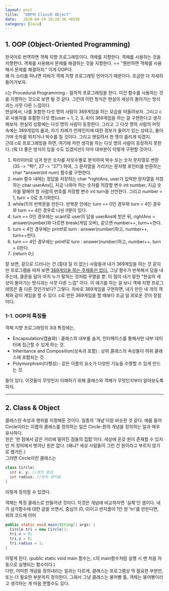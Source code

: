 ```yaml
---
layout: post
title:  "OOP와 Class와 Object"
date:   2020-04-29 19:20:36 +0530
category: [Java]
---
```


## 1. OOP (Object-Oriented Programming)
한국어로 번역하면 객체 지향 프로그래밍이다. 객체를 지향한다. 객체를 사용하는 것을 지향한다. 객체를 사용해서 문제를 해결하는 것을 지향한다. == "웬만하면 객체를 사용해서 문제를 해결하자." 이게 OOP다.  
왜 이 소리를 하냐면 자바가 객체 지향 프로그래밍 언어이기 때문이다. 조금만 더 자세히 들어가보자.  

c는 Procedural Programming - 절차적 프로그래밍을 한다. 이건 함수를 사용하는 것을 지향하는 것으로 보면 될 것 같다. 그런데 이런 방식은 현실의 세상이 돌아가는 방식과는 사뭇 다른 느낌이다.  
현실에서, 나를 포함한 다섯 명의 사람이 369게임을 하는 모습을 떠올려보자. 그리고 c로 사용자를 포함한 다섯 명(user + 1, 2, 3, 4)이 369게임을 하는 걸 구현한다고 생각해보자. 
현실의 상황에는 다섯 명의 사람이 등장한다. 그리고 그 다섯 명의 사람의 머릿 속에는 369게임의 룰과, 자기 차례가 언제인지에 대한 정보가 들어가 있는 상태고, 돌아가며 숫자를 외치거나 박수를 칠 것이다. 그리고 헷갈려서 한 명이 틀리게 되겠지.  
근데 c로 프로그래밍을 하면, 여기에 저런 생각을 하는 다섯 명의 사람이 등장하지 못한다. (뭐 더 좋은 방식이 있을 수도 있겠지만!) 아마 대부분이 이렇게 구현할 것이다.  

 1. 파라미터로 넘겨 받은 숫자를 자릿수별로 분석하여 박수 또는 숫자 문자열로 변환 (35 -> "짝!", 27 -> "27") 하여, 그 문자열을 가리키는 문자형 포인터를 반환하는 char *answer(int num) 함수를 구현한다.
 2. main 함수 내에는 정답을 저장하는 char *rightAns, user가 입력한 문자열을 저장하는 char userAns[], 지금 나와야 하는 숫자를 저장할 변수 int number, 지금 숫자를 말해야 할 사람의 번호를 저장할 변수 int turn을 선언한다.
  그리고 number = 1, turn = 0로 초기화한다.
 3. while(1)의 반복문을 만든다. 반복문 안에는 turn == 0인 경우와 turn < 4인 경우와 turn == 4인 경우로 나뉜 if문이 있다.
 4. turn == 0인 경우에는 scanf로 user의 답을 userAns에 받은 뒤, rightAns = answer(number)와 다르면 break(게임 오버), 같으면 number++, turn++한다.
 5. turn < 4인 경우에는 printf로 turn : answer(number)하고, number++, turn++한다.
 6. turn == 4인 경우에는 printf로 turn : answer(number)하고, number++, turn = 0한다.
 7. (return 0;)

잘 보면, 겉으로 드러나는 건 (절대 질 리 없는) 사람들과 내가 369게임을 하는 것 같지만 프로그램을 따져 보면 <U>369게임을 하는 주체들은 없다.</U> 그냥 함수가 반복해서 답을 내 주는데, 콜론을 달아 마치 누가 말하는 것처럼 꾸몄을 뿐. 
이 점이 내가 말한 "현실의 세상이 돌아가는 방식과는 사뭇 다른 느낌" 이다. 이 얘기를 하는 걸 보니 객체 지향 프로그래밍은 좀 다른 것인가보다? 그렇다. 자바로 369게임을 구현하면, 내가 만든 네 개의 객체와 같이 게임을 할 수 있다. 
c로 만든 369게임을 할 때보다 조금 덜 외로운 것이 장점이다.  

### 1-1. OOP의 특징들
객체 지향 프로그래밍의 3대 특징에는,
 - Encapsulation(캡슐화) : 클래스의 내부를 숨겨, 인터페이스를 통해서만 내부 데이터에 접근할 수 있게 하는 것.
 - Inheritance and Composition(상속과 포함) : 상위 클래스의 속성들이 하위 클래스에 포함되는 것.
 - Polymorphism(다형성) : 같은 이름의 요소가 다양한 기능을 수행할 수 있게 만드는 것.

들이 있다. 이것들이 무엇인지 이해하기 위해 클래스와 객체가 무엇인지부터 알아보도록 하자.

***
## 2. Class & Object
클래스란 속성과 행위를 지정해둔 것이다. 일종의 '개념'이랑 비슷한 것 같다. 예를 들어 Circle이라는 이름의 클래스를 정의하는 일은 Circle-원의 개념을 정의하는 일과 매우 유사하다.  
원은 '한 점에서 같은 거리에 떨어진 점들의 집합'이다. 세상에 온갖 원이 존재할 수 있지만 저 정의에서 벗어난 원은 없다. (왜냐? 세상 사람들이 그런 건 원이라고 부르지 않기로 했거든.)  
그러면 Circle이란 클래스는

```java
class Circle{
  int x, y; //원의 중심
  int radius; //원의 반지름
}
```

이렇게 정의할 수 있겠다.  

객체는 특정 클래스로 만들어낸 것이다. 이것은 개념에 비교하자면 '실체'인 셈이다. 내가 삼각함수에 대한 글을 쓰면서, 중심이 (0, 0)이고 반지름이 1인 원 'tri'를 만든다면, 위의 코드에 이어

```java
public static void main(String[] args) {
  Circle tri = new Circle();
  tri.x = 0;
  tri.y = 0;
  tri.radius = 1;
}
```

이렇게 된다. (public static void main 함수는, c의 main함수처럼 실행 시 맨 처음 자동으로 실행되는 함수이다.)  
다만, 어떠한 개념을 정의내리는 일과는 다르게, 클래스는 프로그램상 딱 필요한 부분만, 또는 더 필요한 부분까지 정의한다. 그래서 그냥 클래스는 붕어빵 틀, 객체는 붕어빵이라고 생각하는 게 마음 편할수도 있다.  